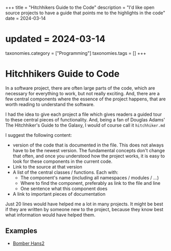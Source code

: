 +++
title               = "Hitchhikers Guide to the Code"
description         = "I'd like open source projects to have a guide that points me to the highlights in the code"
date                = 2024-03-14
# updated            = 2024-03-14
taxonomies.category = ["Programming"]
taxonomies.tags     = []
+++

# Hitchhikers Guide to Code

In a software project, there are often large parts of the code, which are necessary for everything to
work, but not really exciting. And, there are a few central components where the essence of the
project happens, that are worth reading to understand the software.

I had the idea to give each project a file which gives readers a guided tour to these central pieces of
functionality.
And, being a fan of Douglas Adams' The Hitchhiker's Guide to the Galaxy,
I would of course call it `hitchhiker.md`

I suggest the following content:
*   version of the code that is documented in the file. This does not always have to be the
    newest version. The fundamental concepts don't change that often, and once you understood how the project works, it is easy
    to look for these components in the current code.
*   Link to the source at that version
*   A list of the central classes / functions. Each with:
    *   The component's name (including all namespaces / modules / ...)
    *   Where to find the component, preferably as link to the file and line
    *   One sentence what this component does
*   A link to important pieces of documentation

Just 20 lines would have helped me a lot in many projects. It might be best if they are written by
someone new to the project, because they know best what information would have helped them.

## Examples

*   [Bomber Hans2](https://github.com/wonkodv/bomberhans2/blob/main/hitchhiker.md)
